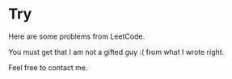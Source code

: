 # Try

Here are some problems from LeetCode.

You must get that I am not a gifted guy :( from what I wrote right.

Feel free to contact me.


